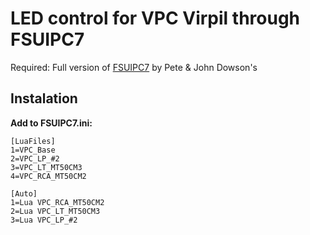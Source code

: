 # LED control for VPC Virpil through FSUIPC7

Required: Full version of [FSUIPC7](http://www.fsuipc.com/) by Pete & John Dowson's

## Instalation

**Add to FSUIPC7.ini:**
```
[LuaFiles]
1=VPC_Base
2=VPC_LP_#2
3=VPC_LT_MT50CM3
4=VPC_RCA_MT50CM2

[Auto]
1=Lua VPC_RCA_MT50CM2
2=Lua VPC_LT_MT50CM3
3=Lua VPC_LP_#2
```

